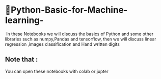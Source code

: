 <h1>📌Python-Basic-for-Machine-learning- </h1>
<img https://media-exp1.licdn.com/dms/image/C4E0BAQHGLGltI2rzuQ/company-logo_200_200/0?e=2159024400&v=beta&t=adq8rNV09dPC6egdJMnfARt6Aq0TC9bSomFvFtm50WM />
In these Notebooks we will discuss the basics of Python and some other libraries such as numpy,Pandas and tensorflow, then we will discuss linear regression ,images classification and Hand written digits

<h2>Note that : </h2>  <p>You can open these notebooks with colab or jupter </p>
